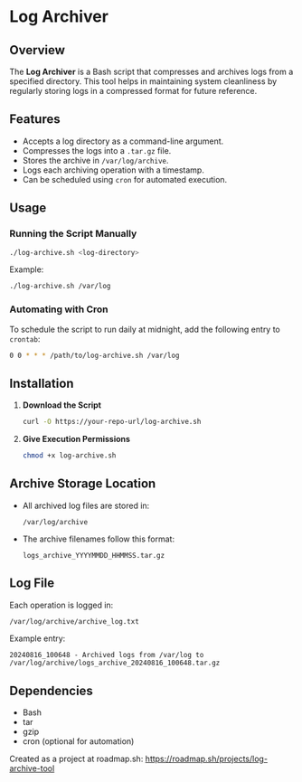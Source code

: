 # Log Archiver

## Overview
The **Log Archiver** is a Bash script that compresses and archives logs from a specified directory. This tool helps in maintaining system cleanliness by regularly storing logs in a compressed format for future reference.

## Features
- Accepts a log directory as a command-line argument.
- Compresses the logs into a `.tar.gz` file.
- Stores the archive in `/var/log/archive`.
- Logs each archiving operation with a timestamp.
- Can be scheduled using `cron` for automated execution.

## Usage
### Running the Script Manually
```bash
./log-archive.sh <log-directory>
```
Example:
```bash
./log-archive.sh /var/log
```

### Automating with Cron
To schedule the script to run daily at midnight, add the following entry to `crontab`:
```bash
0 0 * * * /path/to/log-archive.sh /var/log
```

## Installation
1. **Download the Script**
   ```bash
   curl -O https://your-repo-url/log-archive.sh
   ```
2. **Give Execution Permissions**
   ```bash
   chmod +x log-archive.sh
   ```

## Archive Storage Location
- All archived log files are stored in:
  ```
  /var/log/archive
  ```
- The archive filenames follow this format:
  ```
  logs_archive_YYYYMMDD_HHMMSS.tar.gz
  ```

## Log File
Each operation is logged in:
```bash
/var/log/archive/archive_log.txt
```
Example entry:
```
20240816_100648 - Archived logs from /var/log to /var/log/archive/logs_archive_20240816_100648.tar.gz
```

## Dependencies
- Bash
- tar
- gzip
- cron (optional for automation)

Created as a project at roadmap.sh: https://roadmap.sh/projects/log-archive-tool

